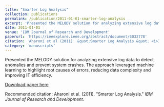```yaml
---
title: "Smarter Log Analysis"
collection: publications
permalink: /publication/2011-01-01-smarter-log-analysis
excerpt: 'Presented the MELODY solution for analyzing extensive log data to detect anomalies and prevent system crashes. The approach leveraged machine learning to highlight root causes of errors, reducing data complexity and improving IT efficiency.'
date: 2011-01-01
venue: 'IBM Journal of Research and Development'
paperurl: 'https://ieeexplore.ieee.org/abstract/document/6032778'
citation: 'Aharoni et al (2011). &quot;Smarter Log Analysis.&quot; <i>IBM Journal of Research and Development</i>.'
category: 'manuscripts'
---
```

Presented the MELODY solution for analyzing extensive log data to detect anomalies and prevent system crashes. The approach leveraged machine learning to highlight root causes of errors, reducing data complexity and improving IT efficiency.

[Download paper here](https://ieeexplore.ieee.org/abstract/document/6032778)

Recommended citation: Aharoni et al. (2011). "Smarter Log Analysis." <i>IBM Journal of Research and Development</i>.